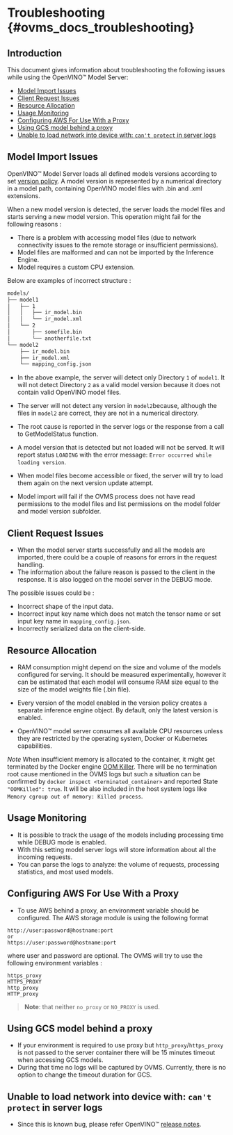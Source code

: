 # Troubleshooting {#ovms_docs_troubleshooting}

## Introduction
This document gives information about troubleshooting the following issues while using the OpenVINO&trade; Model Server:
* <a href="#model-import">Model Import Issues</a>
* <a href="#client-request">Client Request Issues</a>
* <a href="#resource-allocation">Resource Allocation</a>
* <a href="#usage-monitoring">Usage Monitoring</a>
* <a href="#configure-aws">Configuring AWS For Use With a Proxy</a>
* <a href="#gcs">Using GCS model behind a proxy </a>
* <a href="#load-network-issue">Unable to load network into device with: `can't protect` in server logs </a>


## Model Import Issues<a name="model-import"></a>

OpenVINO&trade; Model Server loads all defined models versions according to set [version policy](./model_version_policy.md). A model version is represented by a numerical directory in a model path, containing OpenVINO model files with .bin and .xml extensions.

When a new model version is detected, the server loads the model files and starts serving a new model version. This operation might fail for the following reasons :
- There is a problem with accessing model files (due to network connectivity issues to the remote storage or insufficient permissions).
- Model files are malformed and can not be imported by the Inference Engine.
- Model requires a custom CPU extension.


Below are examples of incorrect structure :
```bash
models/
├── model1
│   ├── 1
│   │   ├── ir_model.bin
│   │   └── ir_model.xml
│   └── 2
│       ├── somefile.bin
│       └── anotherfile.txt
└── model2
    ├── ir_model.bin
    ├── ir_model.xml
    └── mapping_config.json
```
- In the above example, the server will detect only Directory `1` of `model1`. It will not detect Directory `2` as a valid model version because it does not contain valid OpenVINO model files.

- The server will not detect any version in `model2`because, although the files in `model2` are correct, they are not in a numerical directory.

- The root cause is reported in the server logs or the response from a call to GetModelStatus function. 

- A model version that is detected but not loaded will not be served. It will report status `LOADING` with the error message: `Error occurred while loading version`.

- When model files become accessible or fixed, the server will try to load them again on the next version update attempt.

- Model import will fail if the OVMS process does not have read permissions to the model files and list permissions on the model folder and model version subfolder. 


## Client Request Issues<a name="client-request"></a>
- When the model server starts successfully and all the models are imported, there could be a couple of reasons for errors in the request handling. 
- The information about the failure reason is passed to the client in the response. It is also logged on the model server in the DEBUG mode.

The possible issues could be :
* Incorrect shape of the input data.
* Incorrect input key name which does not match the tensor name or set input key name in `mapping_config.json`.
* Incorrectly serialized data on the client-side.

## Resource Allocation<a name="resource-allocation"></a>
- RAM consumption might depend on the size and volume of the models configured for serving. It should be measured experimentally, however it can be estimated that each model will consume RAM size equal to the size of the model weights file (.bin file).

- Every version of the model enabled in the version policy creates a separate inference engine object. By default, only the latest version is enabled.

- OpenVINO&trade; model server consumes all available CPU resources unless they are restricted by the operating system, Docker or Kubernetes capabilities.

*Note* When insufficient memory is allocated to the container, it might get terminated by the Docker engine [OOM Killer](https://docs.docker.com/config/containers/resource_constraints/). There will be no termination root cause
mentioned in the OVMS logs but such a situation can be confirmed by `docker inspect <terminated_container>` and reported State `"OOMKilled": true`.
It will be also included in the host system logs like `Memory cgroup out of memory: Killed process`.


## Usage Monitoring<a name="usage-monitoring"></a>
- It is possible to track the usage of the models including processing time while DEBUG mode is enabled.
- With this setting model server logs will store information about all the incoming requests.
- You can parse the logs to analyze: the volume of requests, processing statistics, and most used models.

## Configuring AWS For Use With a Proxy<a name="configure-aws"></a>
- To use AWS behind a proxy, an environment variable should be configured. The AWS storage module is using the following format
```
http://user:password@hostname:port
or
https://user:password@hostname:port
```
where user and password are optional. The OVMS will try to use the following environment variables :
```
https_proxy
HTTPS_PROXY
http_proxy
HTTP_proxy
```

> **Note**: that neither `no_proxy` or `NO_PROXY` is used.

## Using GCS model behind a proxy <a name="gcs"></a>

- If your environment is required to use proxy but `http_proxy`/`https_proxy` is not passed to the server container there will be 15 minutes timeout when accessing GCS models.
- During that time no logs will be captured by OVMS. Currently, there is no option to change the timeout duration for GCS.

## Unable to load network into device with: `can't protect` in server logs <a name="load-network-issue"></a>
- Since this is known bug, please refer OpenVINO&trade; [release notes](https://software.intel.com/content/www/us/en/develop/articles/openvino-relnotes.html).

